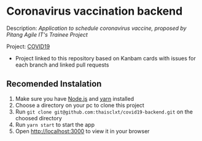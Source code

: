 # Coronavirus vaccination backend

Description: _Application to schedule coronavirus vaccine, proposed by Pitang Agile IT's Trainee Project_

Project: [COVID19](https://github.com/users/thaisclxt/projects/2)

- Project linked to this repository based on Kanbam cards with issues for each branch and linked pull requests

## Recomended Instalation

1. Make sure you have [Node.js](https://nodejs.org/en/) and [yarn](https://yarnpkg.com/) installed
2. Choose a directory on your pc to clone this project
3. Run `git clone git@github.com:thaisclxt/covid19-backend.git` on the choosed directory
4. Run `yarn start` to start the app
5. Open [http://localhost:3000](http://localhost:3000) to view it in your browser
